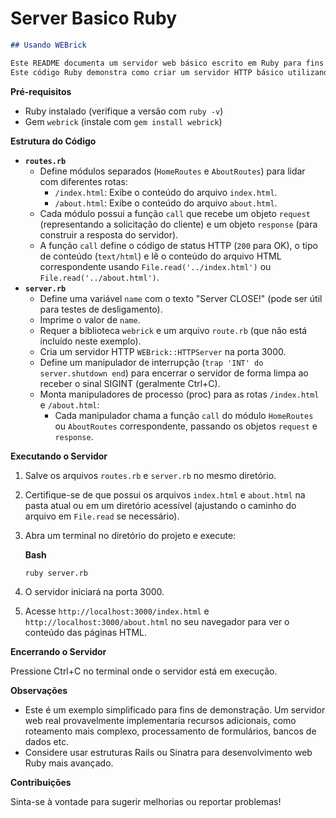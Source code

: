 # Server Basico Ruby



```markdown
## Usando WEBrick

Este README documenta um servidor web básico escrito em Ruby para fins de aprendizagem. Ele exibe páginas HTML estáticas em resposta a solicitações HTTP.
Este código Ruby demonstra como criar um servidor HTTP básico utilizando a biblioteca WEBrick.

```

**Pré-requisitos**

- Ruby instalado (verifique a versão com `ruby -v`)
- Gem `webrick` (instale com `gem install webrick`)

**Estrutura do Código**

- **`routes.rb`**
    - Define módulos separados (`HomeRoutes` e `AboutRoutes`) para lidar com diferentes rotas:
        - `/index.html`: Exibe o conteúdo do arquivo `index.html`.
        - `/about.html`: Exibe o conteúdo do arquivo `about.html`.
    - Cada módulo possui a função `call` que recebe um objeto `request` (representando a solicitação do cliente) e um objeto `response` (para construir a resposta do servidor).
    - A função `call` define o código de status HTTP (`200` para OK), o tipo de conteúdo (`text/html`) e lê o conteúdo do arquivo HTML correspondente usando `File.read('../index.html')` ou `File.read('../about.html')`.
- **`server.rb`**
    - Define uma variável `name` com o texto "Server CLOSE!" (pode ser útil para testes de desligamento).
    - Imprime o valor de `name`.
    - Requer a biblioteca `webrick` e um arquivo `route.rb` (que não está incluído neste exemplo).
    - Cria um servidor HTTP `WEBrick::HTTPServer` na porta 3000.
    - Define um manipulador de interrupção (`trap 'INT' do server.shutdown end`) para encerrar o servidor de forma limpa ao receber o sinal SIGINT (geralmente Ctrl+C).
    - Monta manipuladores de processo (proc) para as rotas `/index.html` e `/about.html`:
        - Cada manipulador chama a função `call` do módulo `HomeRoutes` ou `AboutRoutes` correspondente, passando os objetos `request` e `response`.

**Executando o Servidor**

1. Salve os arquivos `routes.rb` e `server.rb` no mesmo diretório.
2. Certifique-se de que possui os arquivos `index.html` e `about.html` na pasta atual ou em um diretório acessível (ajustando o caminho do arquivo em `File.read` se necessário).
3. Abra um terminal no diretório do projeto e execute:
    
    **Bash**
    
    `ruby server.rb`
    
4. O servidor iniciará na porta 3000.
5. Acesse `http://localhost:3000/index.html` e `http://localhost:3000/about.html` no seu navegador para ver o conteúdo das páginas HTML.

**Encerrando o Servidor**

Pressione Ctrl+C no terminal onde o servidor está em execução.

**Observações**

- Este é um exemplo simplificado para fins de demonstração. Um servidor web real provavelmente implementaria recursos adicionais, como roteamento mais complexo, processamento de formulários, bancos de dados etc.
- Considere usar estruturas Rails ou Sinatra para desenvolvimento web Ruby mais avançado.

**Contribuições**

Sinta-se à vontade para sugerir melhorias ou reportar problemas!